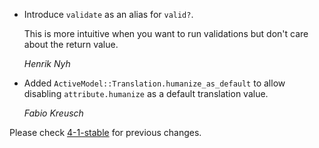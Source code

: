 *   Introduce `validate` as an alias for `valid?`.

    This is more intuitive when you want to run validations but don't care about the return value.

    *Henrik Nyh*

*   Added `ActiveModel::Translation.humanize_as_default` to allow disabling `attribute.humanize` as a default translation value.

    *Fabio Kreusch*

Please check [4-1-stable](https://github.com/rails/rails/blob/4-1-stable/activemodel/CHANGELOG.md) for previous changes.

